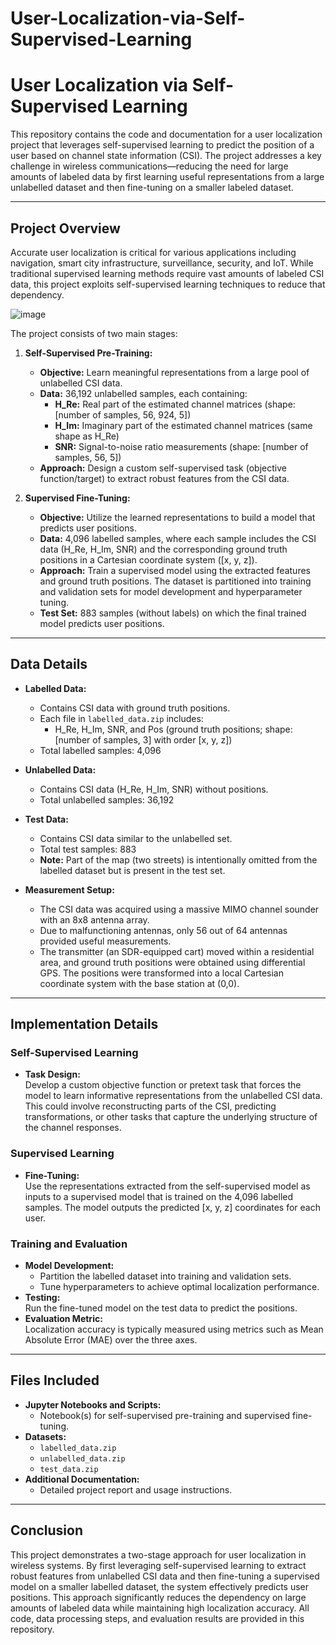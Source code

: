 # User-Localization-via-Self-Supervised-Learning

# User Localization via Self-Supervised Learning

This repository contains the code and documentation for a user localization project that leverages self-supervised learning to predict the position of a user based on channel state information (CSI). The project addresses a key challenge in wireless communications—reducing the need for large amounts of labeled data by first learning useful representations from a large unlabelled dataset and then fine-tuning on a smaller labeled dataset.

---

## Project Overview

Accurate user localization is critical for various applications including navigation, smart city infrastructure, surveillance, security, and IoT. While traditional supervised learning methods require vast amounts of labeled CSI data, this project exploits self-supervised learning techniques to reduce that dependency. 

![image](https://github.com/user-attachments/assets/02d1a64b-ab01-4315-9edc-b16079b2b248)

The project consists of two main stages:
1. **Self-Supervised Pre-Training:**  
   - **Objective:** Learn meaningful representations from a large pool of unlabelled CSI data.
   - **Data:** 36,192 unlabelled samples, each containing:
     - **H_Re:** Real part of the estimated channel matrices (shape: [number of samples, 56, 924, 5])
     - **H_Im:** Imaginary part of the estimated channel matrices (same shape as H_Re)
     - **SNR:** Signal-to-noise ratio measurements (shape: [number of samples, 56, 5])
   - **Approach:** Design a custom self-supervised task (objective function/target) to extract robust features from the CSI data.

2. **Supervised Fine-Tuning:**  
   - **Objective:** Utilize the learned representations to build a model that predicts user positions.
   - **Data:** 4,096 labelled samples, where each sample includes the CSI data (H_Re, H_Im, SNR) and the corresponding ground truth positions in a Cartesian coordinate system ([x, y, z]).
   - **Approach:** Train a supervised model using the extracted features and ground truth positions. The dataset is partitioned into training and validation sets for model development and hyperparameter tuning.
   - **Test Set:** 883 samples (without labels) on which the final trained model predicts user positions.

---

## Data Details

- **Labelled Data:**  
  - Contains CSI data with ground truth positions.
  - Each file in `labelled_data.zip` includes:
    - H_Re, H_Im, SNR, and Pos (ground truth positions; shape: [number of samples, 3] with order [x, y, z])
  - Total labelled samples: 4,096

- **Unlabelled Data:**  
  - Contains CSI data (H_Re, H_Im, SNR) without positions.
  - Total unlabelled samples: 36,192

- **Test Data:**  
  - Contains CSI data similar to the unlabelled set.
  - Total test samples: 883
  - **Note:** Part of the map (two streets) is intentionally omitted from the labelled dataset but is present in the test set.

- **Measurement Setup:**  
  - The CSI data was acquired using a massive MIMO channel sounder with an 8x8 antenna array.
  - Due to malfunctioning antennas, only 56 out of 64 antennas provided useful measurements.
  - The transmitter (an SDR-equipped cart) moved within a residential area, and ground truth positions were obtained using differential GPS. The positions were transformed into a local Cartesian coordinate system with the base station at (0,0).

---

## Implementation Details

### Self-Supervised Learning
- **Task Design:**  
  Develop a custom objective function or pretext task that forces the model to learn informative representations from the unlabelled CSI data. This could involve reconstructing parts of the CSI, predicting transformations, or other tasks that capture the underlying structure of the channel responses.

### Supervised Learning
- **Fine-Tuning:**  
  Use the representations extracted from the self-supervised model as inputs to a supervised model that is trained on the 4,096 labelled samples. The model outputs the predicted [x, y, z] coordinates for each user.

### Training and Evaluation
- **Model Development:**  
  - Partition the labelled dataset into training and validation sets.
  - Tune hyperparameters to achieve optimal localization performance.
- **Testing:**  
  Run the fine-tuned model on the test data to predict the positions.
- **Evaluation Metric:**  
  Localization accuracy is typically measured using metrics such as Mean Absolute Error (MAE) over the three axes.

---

## Files Included

- **Jupyter Notebooks and Scripts:**
  - Notebook(s) for self-supervised pre-training and supervised fine-tuning.
- **Datasets:**  
  - `labelled_data.zip`
  - `unlabelled_data.zip`
  - `test_data.zip`
- **Additional Documentation:**  
  - Detailed project report and usage instructions.

---

## Conclusion

This project demonstrates a two-stage approach for user localization in wireless systems. By first leveraging self-supervised learning to extract robust features from unlabelled CSI data and then fine-tuning a supervised model on a smaller labelled dataset, the system effectively predicts user positions. This approach significantly reduces the dependency on large amounts of labeled data while maintaining high localization accuracy. All code, data processing steps, and evaluation results are provided in this repository.

